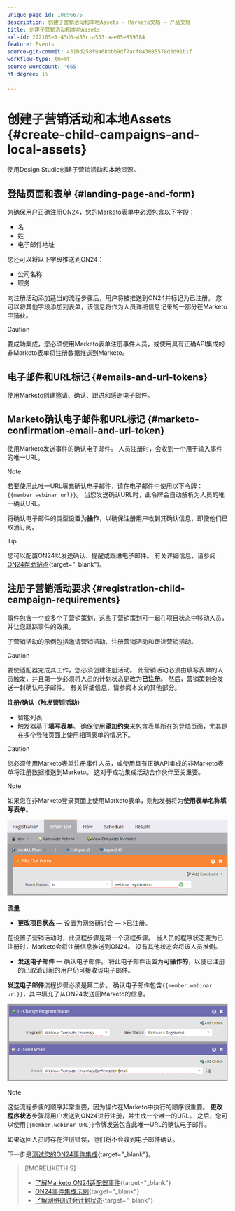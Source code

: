 ```yaml
---
unique-page-id: 10096675
description: 创建子营销活动和本地Assets - Marketo文档 — 产品文档
title: 创建子营销活动和本地Assets
exl-id: 272105e1-43d6-455c-a533-aae65e859384
feature: Events
source-git-commit: 431bd258f9a68bbb9df7acf043085578d3d91b1f
workflow-type: tm+mt
source-wordcount: '665'
ht-degree: 1%

---
```


# 创建子营销活动和本地Assets {#create-child-campaigns-and-local-assets}

使用Design Studio创建子营销活动和本地资源。

## 登陆页面和表单 {#landing-page-and-form}

为确保用户正确注册ON24，您的Marketo表单中必须包含以下字段：

* 名
* 姓
* 电子邮件地址

您还可以将以下字段推送到ON24：

* 公司名称
* 职务

向注册活动添加适当的流程步骤后，用户将被推送到ON24并标记为已注册。 您可以将其他字段添加到表单，该信息将作为人员详细信息记录的一部分在Marketo中捕获。

>[!CAUTION]
>
>要成功集成，您必须使用Marketo表单注册事件人员，或使用具有正确API集成的非Marketo表单将注册数据推送到Marketo。

## 电子邮件和URL标记 {#emails-and-url-tokens}

使用Marketo创建邀请、确认、跟进和感谢电子邮件。

## Marketo确认电子邮件和URL标记 {#marketo-confirmation-email-and-url-token}

使用Marketo发送事件的确认电子邮件。 人员注册时，会收到一个用于输入事件的唯一URL。

>[!NOTE]
>
>若要使用此唯一URL填充确认电子邮件，请在电子邮件中使用以下令牌： `{{member.webinar url}}`。 当您发送确认URL时，此令牌会自动解析为人员的唯一确认URL。
>
>将确认电子邮件的类型设置为&#x200B;**操作**，以确保注册用户收到其确认信息，即使他们已取消订阅。

>[!TIP]
>
>您可以配置ON24以发送确认、提醒或跟进电子邮件。 有关详细信息，请参阅[ON24帮助站点](https://www.on24.com/live-webcast-elite/){target="_blank"}。

## 注册子营销活动要求 {#registration-child-campaign-requirements}

事件包含一个或多个子营销策划，这些子营销策划可一起在项目状态中移动人员，并让您跟踪事件的效果。

子营销活动的示例包括邀请营销活动、注册营销活动和跟进营销活动。

>[!CAUTION]
>
>要使适配器完成其工作，您必须创建注册活动。 此营销活动必须由填写表单的人员触发，并且第一步必须将人员的计划状态更改为&#x200B;**已注册**。 然后，营销策划会发送一封确认电子邮件。 有关详细信息，请参阅本文的其他部分。

**注册/确认（触发营销活动）**

* 智能列表
* 触发器基于&#x200B;**填写表单**。 确保使用&#x200B;**添加约束**&#x200B;来包含表单所在的登陆页面，尤其是在多个登陆页面上使用相同表单的情况下。

>[!CAUTION]
>
>您必须使用Marketo表单注册事件人员，或使用具有正确API集成的非Marketo表单将注册数据推送到Marketo。 这对于成功集成活动合作伙伴至关重要。

>[!NOTE]
>
>如果您在非Marketo登录页面上使用Marketo表单，则触发器将为&#x200B;**使用表单名称填写表单**。

![](assets/image2015-12-22-15-3a20-3a51.png)

**流量**

* **更改项目状态** — 设置为网络研讨会 — >已注册。

在设置子营销活动时，此流程步骤是第一个流程步骤。 当人员的程序状态变为已注册时，Marketo会将注册信息推送到ON24。 没有其他状态会将该人员推倒。

* **发送电子邮件** — 确认电子邮件。 将此电子邮件设置为&#x200B;**可操作的**，以便已注册的已取消订阅的用户仍可接收该电子邮件。

**发送电子邮件**&#x200B;流程步骤必须是第二步。 确认电子邮件包含`{{member.webinar url}}`，其中填充了从ON24发送回Marketo的信息。

![](assets/image2015-12-22-15-3a29-3a50.png)

>[!NOTE]
>
>这些流程步骤的顺序非常重要，因为操作在Marketo中执行的顺序很重要。 **更改程序状态**&#x200B;步骤将用户发送到ON24进行注册，并生成一个唯一的URL。 之后，您可以使用`{{member.webinar URL}}`令牌发送包含此唯一URL的确认电子邮件。
>
>如果返回人员时存在注册错误，他们将不会收到电子邮件确认。

下一步是[测试您的ON24事件集成](/help/marketo/product-docs/demand-generation/events/create-an-event/create-an-event-with-the-marketo-on24-adapter/test-your-on24-event-integration.md){target="_blank"}。

>[!MORELIKETHIS]
>
>* [了解Marketo ON24适配器事件](/help/marketo/product-docs/demand-generation/events/create-an-event/create-an-event-with-the-marketo-on24-adapter/understanding-marketo-on24-adapter-events.md){target="_blank"}
>* [ON24事件集成示例](/help/marketo/product-docs/demand-generation/events/create-an-event/create-an-event-with-the-marketo-on24-adapter/example-on24-event-integration.md){target="_blank"}
>* [了解网络研讨会计划状态](/help/marketo/product-docs/demand-generation/events/create-an-event/create-an-event-with-the-marketo-on24-adapter/understanding-webinar-program-statuses.md){target="_blank"}
